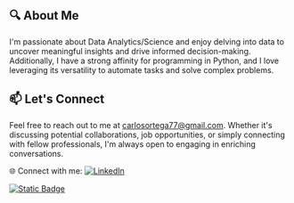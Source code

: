 <!-- Add a header with your name and a short introduction -->
## 🔍 About Me

I'm passionate about Data Analytics/Science and enjoy delving into data to uncover meaningful insights and drive informed decision-making. Additionally, I have a strong affinity for programming in Python, and I love leveraging its versatility to automate tasks and solve complex problems.

## 📫 Let's Connect

Feel free to reach out to me at carlosortega77@gmail.com. Whether it's discussing potential collaborations, job opportunities, or simply connecting with fellow professionals, I'm always open to engaging in enriching conversations.

<!-- Add a footer with icons and links to your social media profiles or relevant websites -->
🌐 Connect with me: [![LinkedIn](https://img.shields.io/badge/-LinkedIn-blue?style=flat-square&logo=LinkedIn&logoColor=white&link=https://www.linkedin.com/in/cortega26/)](https://www.linkedin.com/in/cortega26/)

[![Static Badge](https://img.shields.io/badge/Leer%20en%20-%20Espa%C3%B1ol%20-%20blue)](../../tree/spanish)

<!---
cortega26/cortega26 is a ✨ special ✨ repository because its `README.md` (this file) appears on your GitHub profile.
You can click the Preview link to take a look at your changes.
![](https://komarev.com/ghpvc/?username=cortega26&style=flat)
--->
